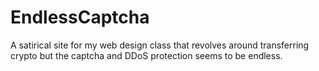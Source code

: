 # EndlessCaptcha
A satirical site for my web design class that revolves around transferring crypto but the captcha and DDoS protection seems to be endless.
